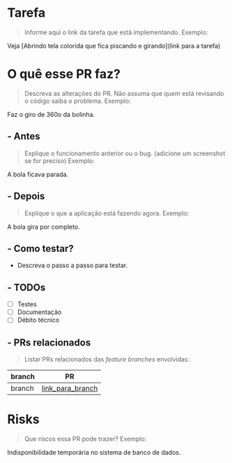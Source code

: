 <!-- Esse campo "Tarefa" vai ser útil pra caso fizermos um trello ou afim -->
# Tarefa

> Informe aqui o link da tarefa que está implementando.
> Exemplo:

Veja [Abrindo tela colorida que fica piscando e girando](link para a tarefa)

# O quê esse PR faz?

> Descreva as alterações do PR. Não assuma que quem está revisando o código saiba o problema.
> Exemplo:

Faz o giro de 360o da bolinha.

## - Antes

> Explique o funcionamento anterior ou o bug. (adicione um screenshot se for preciso)
> Exemplo:

A bola ficava parada.

## - Depois

> Explique o que a aplicação está fazendo agora.
> Exemplo:

A bola gira por completo.

## - Como testar?

- Descreva o passo a passo para testar.

## - TODOs

- [ ] Testes
- [ ] Documentação
- [ ] Débito técnico

## - PRs relacionados

> Listar PRs relacionados das _feature branches_ envolvidas:

| branch | PR                   |
| ------ | -------------------- |
| branch | [link_para_branch]() |


# Risks

> Que riscos essa PR pode trazer?
> Exemplo:

Indisponibilidade temporária no sistema de banco de dados.
